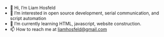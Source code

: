 - 👋 Hi, I’m Liam Hosfeld
- 👀 I’m interested in open source development, serial communication, and script automation
- 🌱 I’m currently learning HTML, javascript, website construction.
- 📫 How to reach me at liamhosfeld@gmail.com

<!---
lch88470/lch88470 is a ✨ special ✨ repository because its `README.md` (this file) appears on your GitHub profile.
You can click the Preview link to take a look at your changes.
--->
